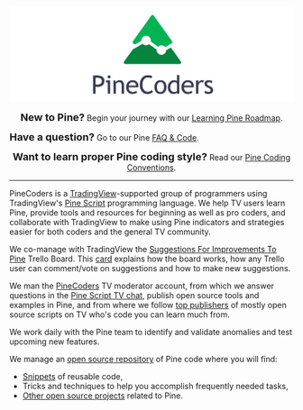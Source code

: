 ![logo](PineCoders.png "PineCoders")


<div align="center"><font size="+1"><strong>New to Pine?</strong></font> Begin your journey with our <a href="https://github.com/pinecoders/pine-utils/blob/master/guides/learning_pine_roadmap/README.md">Learning Pine Roadmap</a>.</div>

<p class="text-right"><font size="+1"><strong>Have a question?</strong></font> Go to our Pine <a href="https://github.com/pinecoders/pinecoders.github.io/blob/master/FAQ_and_Code.md">FAQ & Code</a>.</p>

<div align="center"><font size="+1"><strong>Want to learn proper Pine coding style?</strong></font> Read our <a href="https://github.com/pinecoders/pine-utils/tree/master/guides/coding_conventions/README.md">Pine Coding Conventions</a>.</div>

---

PineCoders is a [TradingView](https://www.tradingview.com/)-supported group of programmers using TradingView's [Pine Script](https://www.tradingview.com/pine-script-docs/en/v4/Introduction.html) programming language. We help TV users learn Pine, provide tools and resources for beginning as well as pro coders, and collaborate with TradingView to make using Pine indicators and strategies easier for both coders and the general TV community.

We co-manage with TradingView the [Suggestions For Improvements To Pine](https://trello.com/b/Jmv6c8Cx) Trello Board. This [card](https://trello.com/c/r0jKAKhK) explains how the board works, how any Trello user can comment/vote on suggestions and how to make new suggestions.

We man the [PineCoders](https://www.tradingview.com/u/PineCoders/#published-scripts) TV moderator account, from which we answer questions in the [Pine Script TV chat](https://www.tradingview.com/chat/#BfmVowG1TZkKO235), publish open source tools and examples in Pine, and from where we follow [top publishers](https://www.tradingview.com/u/PineCoders/#following-people) of mostly open source scripts on TV who's code you can learn much from.

We work daily with the Pine team to identify and validate anomalies and test upcoming new features.

We manage an [open source repository](https://github.com/pinecoders/pine-utils) of Pine code where you will find:
- [Snippets](https://github.com/pinecoders/pine-utils/tree/master/snippets) of reusable code,
- Tricks and techniques to help you accomplish frequently needed tasks,
- [Other open source projects](https://github.com/pinecoders) related to Pine.
